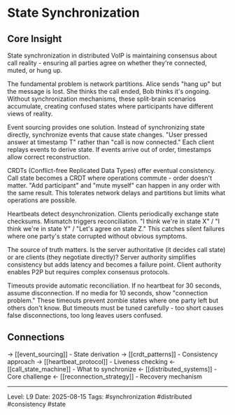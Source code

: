 # State Synchronization

## Core Insight
State synchronization in distributed VoIP is maintaining consensus about call reality - ensuring all parties agree on whether they're connected, muted, or hung up.

The fundamental problem is network partitions. Alice sends "hang up" but the message is lost. She thinks the call ended, Bob thinks it's ongoing. Without synchronization mechanisms, these split-brain scenarios accumulate, creating confused states where participants have different views of reality.

Event sourcing provides one solution. Instead of synchronizing state directly, synchronize events that cause state changes. "User pressed answer at timestamp T" rather than "call is now connected." Each client replays events to derive state. If events arrive out of order, timestamps allow correct reconstruction.

CRDTs (Conflict-free Replicated Data Types) offer eventual consistency. Call state becomes a CRDT where operations commute - order doesn't matter. "Add participant" and "mute myself" can happen in any order with the same result. This tolerates network delays and partitions but limits what operations are possible.

Heartbeats detect desynchronization. Clients periodically exchange state checksums. Mismatch triggers reconciliation. "I think we're in state X" / "I think we're in state Y" / "Let's agree on state Z." This catches silent failures where one party's state corrupted without obvious symptoms.

The source of truth matters. Is the server authoritative (it decides call state) or are clients (they negotiate directly)? Server authority simplifies consistency but adds latency and becomes a failure point. Client authority enables P2P but requires complex consensus protocols.

Timeouts provide automatic reconciliation. If no heartbeat for 30 seconds, assume disconnection. If no media for 10 seconds, show "connection problem." These timeouts prevent zombie states where one party left but others don't know. But timeouts must be tuned carefully - too short causes false disconnections, too long leaves users confused.

## Connections
→ [[event_sourcing]] - State derivation
→ [[crdt_patterns]] - Consistency approach
→ [[heartbeat_protocol]] - Liveness checking
← [[call_state_machine]] - What to synchronize
← [[distributed_systems]] - Core challenge
← [[reconnection_strategy]] - Recovery mechanism

---
Level: L9
Date: 2025-08-15
Tags: #synchronization #distributed #consistency #state